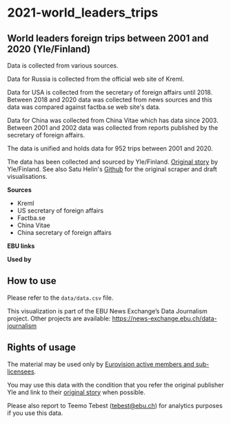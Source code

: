 # 2021-world_leaders_trips

## World leaders foreign trips between 2001 and 2020 (Yle/Finland)

Data is collected from various sources.

Data for Russia is collected from the official web site of Kreml.

Data for USA is collected from the secretary of foreign affairs until 2018. Between 2018 and 2020 data was collected from news sources and this data was compared against factba.se web site's data.

Data for China was collected from China Vitae which has data since 2003. Between 2001 and 2002 data was collected from reports published by the secretary of foreign affairs. 

The data is unified and holds data for 952 trips between 2001 and 2020.

The data has been collected and sourced by Yle/Finland. [Original story](https://yle.fi/uutiset/3-11662994) by Yle/Finland. See also Satu Helin's [Github](https://github.com/Satuhelin/Thesis) for the original scraper and draft visualisations.

**Sources**
* Kreml
* US secretary of foreign affairs
* Factba.se
* China Vitae
* China secretary of foreign affairs

**EBU links**

**Used by**

## How to use

Please refer to the `data/data.csv` file.

This visualization is part of the EBU News Exchange’s Data Journalism project. Other projects are available: https://news-exchange.ebu.ch/data-journalism

## Rights of usage

The material may be used only by [Eurovision active members and sub-licensees](https://www.ebu.ch/eurovision-news/members-and-sublicensees).

You may use this data with the condition that you refer the original publisher Yle and link to their [original story](https://yle.fi/uutiset/3-11662994) when possible.

Please also report to Teemo Tebest (tebest@ebu.ch) for analytics purposes if you use this data.
